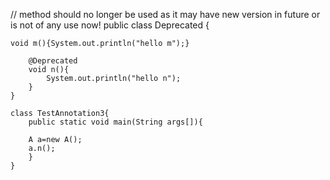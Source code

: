 // method should no longer be used as it may have new version in future or is not of any use now!
public class Deprecated {
	  
	void m(){System.out.println("hello m");}  
	  
		@Deprecated  
		void n(){
			System.out.println("hello n");
		}  
	}  
	  
	class TestAnnotation3{  
		public static void main(String args[]){  
		  
		A a=new A();  
		a.n();	  
		}	
	}  
